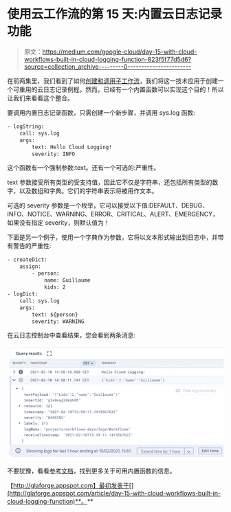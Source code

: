 # 使用云工作流的第 15 天:内置云日志记录功能

> 原文：<https://medium.com/google-cloud/day-15-with-cloud-workflows-built-in-cloud-logging-function-823f5f77d5d6?source=collection_archive---------0----------------------->

在前两集里，我们看到了如何[创建和调用子工作流](http://glaforge.appspot.com/article/day-14-with-cloud-workflows-subworkflows)，我们将这一技术应用于创建一个可重用的云日志记录例程。然而，已经有一个内置函数可以实现这个目的！所以让我们来看看这个整合。

要调用内置日志记录函数，只需创建一个新步骤，并调用 sys.log 函数:

```
- logString:
    call: sys.log
    args:
        text: Hello Cloud Logging!
        severity: INFO
```

这个函数有一个强制参数:text。还有一个可选的:严重性。

text 参数接受所有类型的受支持值，因此它不仅是字符串，还包括所有类型的数字，以及数组和字典。它们的字符串表示将被用作文本。

可选的 severity 参数是一个枚举，它可以接受以下值:DEFAULT、DEBUG、INFO、NOTICE、WARNING、ERROR、CRITICAL、ALERT、EMERGENCY，如果没有指定 severity，则默认值为！

下面是另一个例子，使用一个字典作为参数，它将以文本形式输出到日志中，并带有警告的严重性:

```
- createDict:
    assign:
        - person:
            name: Guillaume
            kids: 2
- logDict:
    call: sys.log
    args:
        text: ${person}
        severity: WARNING
```

在云日志控制台中查看结果，您会看到两条消息:

![](img/859850c86c5b2900e7e1bd1902ee24cf.png)

不要犹豫，看看[参考文档](https://cloud.google.com/workflows/docs/reference/stdlib/sys/log)，找到更多关于可用内置函数的信息。

【http://glaforge.appspot.com】最初发表于[](http://glaforge.appspot.com/article/day-15-with-cloud-workflows-built-in-cloud-logging-function)**。**